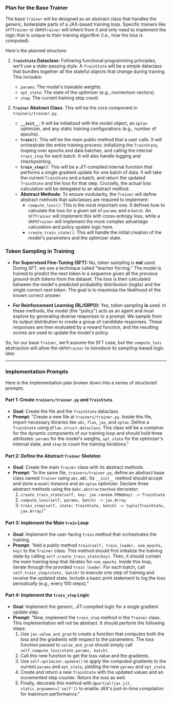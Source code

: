 ### Plan for the Base Trainer

The base `Trainer` will be designed as an abstract class that handles the generic, boilerplate parts of a JAX-based training loop. Specific trainers like `SFTTrainer` or `GRPOTrainer` will inherit from it and only need to implement the logic that is unique to their training algorithm (i.e., how the loss is computed).

Here's the planned structure:

1.  **`TrainState` Dataclass**: Following functional programming principles, we'll use a state-passing style. A `TrainState` will be a simple dataclass that bundles together all the stateful objects that change during training. This includes:
    *   `params`: The model's trainable weights.
    *   `opt_state`: The state of the optimizer (e.g., momentum vectors).
    *   `step`: The current training step count.

2.  **`Trainer` Abstract Class**: This will be the core component in `trainers/trainer.py`.
    *   **`__init__`**: It will be initialized with the model object, an `optax` optimizer, and any static training configurations (e.g., number of epochs).
    *   **`train()`**: This will be the main public method that a user calls. It will orchestrate the entire training process: initializing the `TrainState`, looping over epochs and data batches, and calling the internal `train_step` for each batch. It will also handle logging and checkpointing.
    *   **`train_step()`**: This will be a JIT-compiled internal function that performs a single gradient update for one batch of data. It will take the current `TrainState` and a batch, and return the updated `TrainState` and the loss for that step. Crucially, the actual loss calculation will be delegated to an abstract method.
    *   **Abstract Methods**: To ensure modularity, the `Trainer` will define abstract methods that subclasses are required to implement:
        *   `compute_loss()`: This is the most important one. It defines how to calculate the loss for a given set of `params` and a `batch`. An `SFTTrainer` will implement this with cross-entropy loss, while a `GRPOTrainer` will implement the more complex advantage calculation and policy update logic here.
        *   `create_train_state()`: This will handle the initial creation of the model's parameters and the optimizer state.

### Token Sampling in Training

*   **For Supervised Fine-Tuning (SFT):** No, token sampling is **not** used. During SFT, we use a technique called "teacher forcing." The model is trained to predict the next token in a sequence given all the *previous ground-truth tokens* from the dataset. The loss is then calculated between the model's predicted probability distribution (logits) and the single correct next token. The goal is to maximize the likelihood of the known correct answer.

*   **For Reinforcement Learning (RL/GRPO):** Yes, token sampling **is** used. In these methods, the model (the "policy") acts as an agent and must explore by generating diverse responses to a prompt. We sample from its output distribution to create a group of candidate responses. These responses are then evaluated by a reward function, and the resulting scores are used to update the model's policy.

So, for our base `Trainer`, we'll assume the SFT case, but the `compute_loss` abstraction will allow the `GRPOTrainer` to introduce its sampling-based logic later.

---

### Implementation Prompts

Here is the implementation plan broken down into a series of structured prompts.

#### Part 1: Create `trainers/trainer.py` and `TrainState`

*   **Goal**: Create the file and the `TrainState` dataclass.
*   **Prompt**: "Create a new file at `trainers/trainer.py`. Inside this file, import necessary libraries like `abc`, `flax`, `jax`, and `optax`. Define a `TrainState` using `@flax.struct.dataclass`. This class will be a container for the dynamic components of our training loop and should hold three attributes: `params` for the model's weights, `opt_state` for the optimizer's internal state, and `step` to count the training iterations."

#### Part 2: Define the Abstract `Trainer` Skeleton

*   **Goal**: Create the main `Trainer` class with its abstract methods.
*   **Prompt**: "In the same file, `trainers/trainer.py`, define an abstract base class named `Trainer` using `abc.ABC`. Its `__init__` method should accept and store a `model` instance and an `optax` optimizer. Declare three abstract methods using the `@abc.abstractmethod` decorator:
    1.  `create_train_state(self, key: jax.random.PRNGKey) -> TrainState`
    2.  `compute_loss(self, params, batch) -> jax.Array`
    3.  `train_step(self, state: TrainState, batch) -> tuple[TrainState, jax.Array]`"

#### Part 3: Implement the Main `train` Loop

*   **Goal**: Implement the user-facing `train` method that orchestrates the training.
*   **Prompt**: "Add a public method `train(self, train_loader, num_epochs, key)` to the `Trainer` class. This method should first initialize the training state by calling `self.create_train_state(key)`. Then, it should contain the main training loop that iterates for `num_epochs`. Inside this loop, iterate through the provided `train_loader`. For each batch, call `self.train_step(state, batch)` to execute one step of training and receive the updated state. Include a basic print statement to log the loss periodically (e.g., every 100 steps)."

#### Part 4: Implement the `train_step` Logic

*   **Goal**: Implement the generic, JIT-compiled logic for a single gradient update step.
*   **Prompt**: "Now, implement the `train_step` method in the `Trainer` class. This implementation will not be abstract. It should perform the following steps:
    1.  Use `jax.value_and_grad` to create a function that computes both the loss and the gradients with respect to the parameters. The loss function passed to `value_and_grad` should simply call `self.compute_loss(state.params, batch)`.
    2.  Call this new function to get the loss value and the gradients.
    3.  Use `self.optimizer.update()` to apply the computed gradients to the current `params` and `opt_state`, yielding the new `params` and `opt_state`.
    4.  Create and return a new `TrainState` with the updated values and an incremented step counter. Return the loss as well.
    5.  Finally, decorate this method with `@partial(jax.jit, static_argnames=['self'])` to enable JAX's just-in-time compilation for maximum performance." 